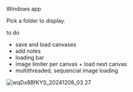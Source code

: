 Windows app

Pick a folder to display.

to do
- save and load canvases
- add notes
- loading bar
- image limiter per canvas + load next canvas
- multithreaded, sequencial image loading

![wqDx8BfKYS_20241208_03 27](https://github.com/user-attachments/assets/ae88c098-1aae-471b-8fce-0efcfa6c5d95)
